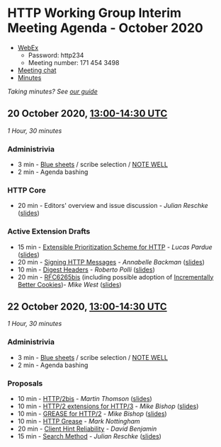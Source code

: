 # HTTP Working Group Interim Meeting Agenda - October 2020

* [WebEx](https://ietf.webex.com/ietf/j.php?MTID=mab38a071a948516f2d4a02a9e6eafe4b)
  - Password: http234
  - Meeting number: 171 454 3498
* [Meeting chat](xmpp:httpbis@jabber.ietf.org?join)
* [Minutes](https://codimd.ietf.org/notes-httpbis-20-10)

*Taking minutes? See [our guide](https://github.com/httpwg/wiki/wiki/TakingMinutes)*

## 20 October 2020, [13:00-14:30 UTC](https://www.timeanddate.com/worldclock/fixedtime.html?msg=HTTP+Working+Group+October+2020+Interim+Session+I&iso=20201020T13&p1=%3A&ah=1&am=30)

_1 Hour, 30 minutes_

### Administrivia

*  3 min - [Blue sheets](https://codimd.ietf.org/bluesheet-httpbis-20-10) / scribe selection / [NOTE WELL](https://www.ietf.org/about/note-well/)
*  2 min - Agenda bashing

### HTTP Core

* 20 min - Editors' overview and issue discussion - _Julian Reschke_ ([slides](ietf-httpbis-2020-10-httpcore.pdf))

### Active Extension Drafts

*  15 min - [Extensible Prioritization Scheme for HTTP](https://tools.ietf.org/html/draft-ietf-httpbis-priority) - _Lucas Pardue_ ([slides](priority.pdf))
*  20 min - [Signing HTTP Messages](https://tools.ietf.org/html/draft-ietf-httpbis-message-signatures) - _Annabelle Backman_ ([slides](SignedHTTPMessages.pdf))
*  10 min - [Digest Headers](https://tools.ietf.org/html/draft-ietf-httpbis-digest-headers) - _Roberto Polli_ ([slides](ietf-httpbis-2020-10-digest.pdf))
*  20 min - [RFC6265bis](https://tools.ietf.org/html/draft-ietf-httpbis-rfc6265bis) (including possible adoption of [Incrementally Better Cookies](https://tools.ietf.org/html/draft-west-cookie-incrementalism))- _Mike West_ ([slides](rfc6265bis.pdf))



## 22 October 2020, [13:00-14:30 UTC](https://www.timeanddate.com/worldclock/fixedtime.html?msg=HTTP+Working+Group+October+2020+Interim+Session+II&iso=20201022T13&p1=1440&ah=1&am=30)


_1 Hour, 30 minutes_

### Administrivia

*  3 min - [Blue sheets](https://codimd.ietf.org/bluesheet-httpbis-20-10) / scribe selection / [NOTE WELL](https://www.ietf.org/about/note-well/)
*  2 min - Agenda bashing

### Proposals

* 10 min - [HTTP/2bis](https://datatracker.ietf.org/doc/html/draft-thomson-httpbis-http2bis) - _Martin Thomson_ ([slides](http2v2.pdf))
* 10 min - [HTTP/2 extensions for HTTP/3](https://datatracker.ietf.org/doc/html/draft-bishop-httpbis-altsvc-quic) - _Mike Bishop_ ([slides](H3_pollination.pdf))
* 10 min - [GREASE for HTTP/2](https://tools.ietf.org/html/draft-bishop-httpbis-grease) - _Mike Bishop_ ([slides](H3_pollination.pdf))
* 10 min - [HTTP Grease](https://tools.ietf.org/html/draft-nottingham-http-grease) - _Mark Nottingham_
* 20 min - [Client Hint Reliability](https://tools.ietf.org/html/draft-davidben-http-client-hint-reliability) - _David Benjamin_
* 15 min - [Search Method](https://tools.ietf.org/html/draft-snell-search-method) - _Julian Reschke_ ([slides](ietf-httpbis-2020-10-search.pdf))


